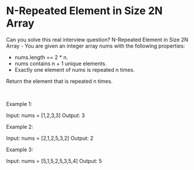 # N-Repeated Element in Size 2N Array

Can you solve this real interview question? N-Repeated Element in Size 2N Array - You are given an integer array nums with the following properties:

 * nums.length == 2 * n.
 * nums contains n + 1 unique elements.
 * Exactly one element of nums is repeated n times.

Return the element that is repeated n times.

 

Example 1:

Input: nums = [1,2,3,3]
Output: 3


Example 2:

Input: nums = [2,1,2,5,3,2]
Output: 2


Example 3:

Input: nums = [5,1,5,2,5,3,5,4]
Output: 5
